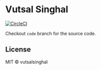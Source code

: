 # Vutsal Singhal


[![CircleCI](https://circleci.com/gh/vutsalsinghal/vutsalsinghal.github.io/tree/code.svg?style=svg)](https://circleci.com/gh/vutsalsinghal/vutsalsinghal.github.io/tree/code)

Checkout `code` branch for the source code.

## License

MIT © vutsalsinghal
